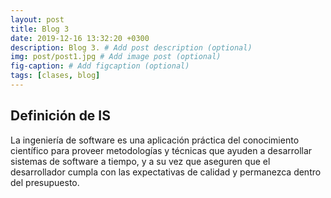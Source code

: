```yaml
---
layout: post
title: Blog 3
date: 2019-12-16 13:32:20 +0300
description: Blog 3. # Add post description (optional)
img: post/post1.jpg # Add image post (optional)
fig-caption: # Add figcaption (optional)
tags: [clases, blog]
---
```


## Definición de IS

La ingeniería de software es una aplicación práctica del conocimiento científico para proveer metodologías y técnicas que ayuden a desarrollar sistemas de software a tiempo, y a su vez que aseguren que el desarrollador cumpla con las expectativas de calidad y permanezca dentro del presupuesto.
